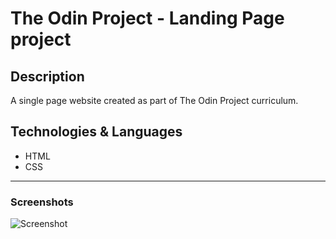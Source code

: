 # The Odin Project - Landing Page project

## Description
A single page website created as part of The Odin Project curriculum.

## Technologies & Languages
- HTML
- CSS

---
### Screenshots
![Screenshot](https://raw.githubusercontent.com/TechnoOakGames/Marble_Run/main/Marble_Run_Gameplay_Screenshot.png)
